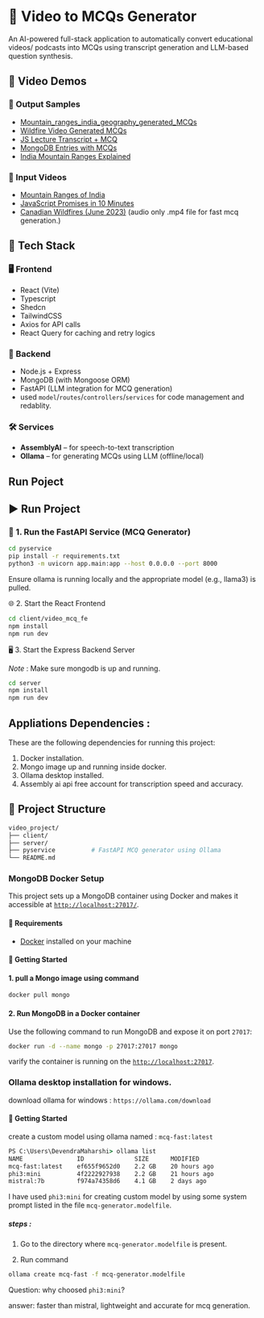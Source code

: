 # 🎥 Video to MCQs Generator

An AI-powered full-stack application to automatically convert educational videos/ podcasts into MCQs using transcript generation and LLM-based question synthesis.

## 🎥 Video Demos

### 🔹 Output Samples
- [Mountain_ranges_india_geography_generated_MCQs](videos_and_results/output_samples/mountain_ranges_mcq_generattion_hindi_audio_to_english_mcq.mp4)
- [Wildfire Video Generated MCQs](videos_and_results/output_samples/wildfire_video_generated_mcqs.mp4)
- [JS Lecture Transcript + MCQ](videos_and_results/output_samples/transcript_for_js_lecture_as_well_mcq_processing.mp4)
- [MongoDB Entries with MCQs](videos_and_results/output_samples/mongo_database_entries_with_transcripts_and_mcqs.mp4)
- [India Mountain Ranges Explained](videos_and_results/output_samples/india_mountain_ranges_explained..mp4)

### 🔹 Input Videos
- [Mountain Ranges of India](videos_and_results/input_videos/All%20Important%20Mountain%20Ranges%20of%20India%20in%201%20Video%20_%20SMART%20Revision%20through%20Animation%20_%20UPSC%202023-24.mp4)
- [JavaScript Promises in 10 Minutes](videos_and_results/input_videos/JavaScript%20Promises%20In%2010%20Minutes.mp4)
- [Canadian Wildfires (June 2023)](videos_and_results/input_videos/20230607_me_canadian_wildfires.mp4) (audio only .mp4 file for fast mcq generation.)


## 🚀 Tech Stack

### 🖥️ Frontend

- React (Vite)
- Typescript
- Shedcn
- TailwindCSS
- Axios for API calls
- React Query for caching and retry logics

### 🧠 Backend

- Node.js + Express
- MongoDB (with Mongoose ORM)
- FastAPI (LLM integration for MCQ generation)
- used `model`/`routes`/`controllers`/`services` for code management and redablity.

### 🛠️ Services

- **AssemblyAI** – for speech-to-text transcription
- **Ollama** – for generating MCQs using LLM (offline/local)

## Run Poject

## ▶️ Run Project

### 🧠 1. Run the FastAPI Service (MCQ Generator)

```bash
cd pyservice
pip install -r requirements.txt
python3 -m uvicorn app.main:app --host 0.0.0.0 --port 8000
```

Ensure ollama is running locally and the appropriate model (e.g., llama3) is pulled.

🌐 2. Start the React Frontend

```bash
cd client/video_mcq_fe
npm install
npm run dev
```

🖥️ 3. Start the Express Backend Server

*Note* : Make sure mongodb is up and running.

```bash
cd server
npm install
npm run dev
```

## Appliations Dependencies :

These are the following dependencies for running this project:

1. Docker installation.
2. Mongo image up and running inside docker.
3. Ollama desktop installed.
4. Assembly ai api free account for transcription speed and accuracy.

## 📂 Project Structure

```bash
video_project/
├── client/
├── server/
├── pyservice          # FastAPI MCQ generator using Ollama
└── README.md
```

### MongoDB Docker Setup

This project sets up a MongoDB container using Docker and makes it accessible at [`http://localhost:27017/`](http://localhost:27017/).

#### 🐳 Requirements

- [Docker](https://docs.docker.com/get-docker/) installed on your machine

#### 🚀 Getting Started

#### 1. pull a Mongo image using command

```bash
docker pull mongo
```

#### 2. Run MongoDB in a Docker container

Use the following command to run MongoDB and expose it on port `27017`:

```bash
docker run -d --name mongo -p 27017:27017 mongo
```

varify the container is running on the [`http://localhost:27017`](http://localhost:27017).

### Ollama desktop installation for windows.

download ollama for windows : `https://ollama.com/download`

#### 🚀 Getting Started

create a custom model using ollama named : `mcq-fast:latest`

```cmd
PS C:\Users\DevendraMaharshi> ollama list
NAME               ID              SIZE      MODIFIED
mcq-fast:latest    ef655f9652d0    2.2 GB    20 hours ago
phi3:mini          4f2222927938    2.2 GB    21 hours ago
mistral:7b         f974a74358d6    4.1 GB    2 days ago
```

I have used `phi3:mini` for creating custom model by using some system prompt listed in the file `mcq-generator.modelfile`.

##### steps :

1. Go to the directory where `mcq-generator.modelfile` is present.

2. Run command

```bash
ollama create mcq-fast -f mcq-generator.modelfile
```

Question: why choosed `phi3:mini`?

answer: faster than mistral, lightweight and accurate for mcq generation.
